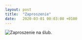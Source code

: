 ```yaml
---
layout: post
title:  "Zaproszenie"
date:   2020-03-01 00:03:00 +0100
---
```

<img src="{{ site.baseurl }}/assets/zaproszenie.png" alt="Zaproszenie na ślub.">

